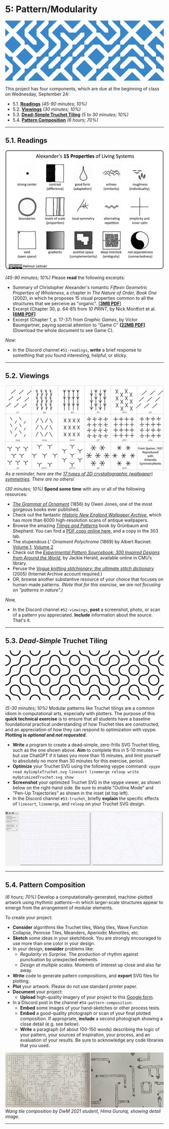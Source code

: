 # 5: Pattern/Modularity

![10-print.png](img/10-print.png)

This project has four components, which are due at the beginning of class on Wednesday, September 24:

* 5.1. [**Readings**](#51-readings) *(45-90 minutes; 10%)*
* 5.2. [**Viewings**](#52-viewings) *(30 minutes; 10%)*
* 5.3. [**Dead-Simple Truchet Tiling**](#53-dead-simple-truchet-tiling) *(5 to 30 minutes; 10%)*
* 5.4. [**Pattern Composition**](#54-pattern-composition) *(6 hours; 70%)* 



---

## 5.1. Readings

![alexander_properties.png](img/alexander_properties.png)

*(45-90 minutes; 10%)* Please **read** the following excerpts:


* Summary of Christopher Alexander's romantic *Fifteen Geometric Properties of Wholeness*, a chapter in *The Nature of Order, Book One* (2002), in which he proposes 15 visual properties common to all the structures that we perceive as "organic". [[**3MB PDF**](https://github.com/golanlevin/DrawingWithMachines/blob/main/readings/alexander-15-properties-summary.pdf)]
* Excerpt (Chapter 30, p. 64-81) from *10 PRINT*, by Nick Montfort et al. **[[6MB PDF](https://github.com/golanlevin/lectures/blob/master/lecture_pattern/img/10_print_excerpt_moln.pdf)]**
* Excerpt (Chapter 1, p. 17-37) from *Graphic Games*, by Victor Baumgartner, paying special attention to “Game C” **[[22MB PDF](https://github.com/golanlevin/lectures/blob/master/lecture_pattern/img/graphic_games_ch1.pdf)]** (Download the whole document to see Game C).

*Now:*

* In the Discord channel `#51-readings`, **write** a brief response to something that you found interesting, helpful, or sticky.


---

## 5.2. Viewings

![17-symmetries.png](img/17-symmetries.png)<br/>*As a reminder, here are the [17 types of 2D crystallographic (wallpaper) symmetries](https://blog.artlandia.com/the-simplest-diagram-of-the-17-symmetry-types-ever/). There are no others!*

*(30 minutes; 10%)* **Spend some time** with any or all of the following resources: 

* [*The Grammar of Ornament*](https://archive.org/details/grammarornament00Jone) (1856) by Owen Jones, one of the most gorgeous books ever published.
* Check out the fantastic [*Historic New England Wallpaper Archive*](https://www.historicnewengland.org/explore/collections-access/wallpaper/), which has more than 6000 high-resolution scans of antique wallpapers.
* Browse the amazing [*Tilings and Patterns*](https://archive.org/details/isbn_0716711931) book by Grünbaum and Shephard. You can find a [PDF copy online here](https://archive.org/details/isbn_0716711931), and a copy in the 303 lab. 
* The stupendous *L' Ornement Polychrome* (1869) by Albert Racinet: [Volume 1](https://archive.org/details/l-ornement-polychrome-cent-planches-en-...-racinet-albert-bpt-6k-1512059w/mode/2up), [Volume 2](https://archive.org/details/l-ornement-polychrome-cent-planches-en-...-racinet-albert-bpt-6k-1512061z/mode/2up)
* Check out the [*Experimental Pattern Sourcebook: 300 Inspired Designs from Around the World*](https://ebookcentral.proquest.com/lib/cm/detail.action?pq-origsite=primo&docID=3399705), by Jackie Herald, available online in CMU’s library.
* Peruse the [*Vogue knitting stitchionary: the ultimate stitch dictionary*](https://archive.org/details/vogueknittingsti0000unse/mode/2up) (2005) (Internet Archive account required.)
* OR, browse another substantive resource of your choice that focuses on human-made patterns. *(Note that for this exercise, we are not focusing on "patterns in nature".)*

*Now,*

* In the Discord channel `#52-viewings`, **post** a screenshot, photo, or scan of a pattern you appreciated. **Include** information about the source. That's it.  


---

## 5.3. *Dead-Simple* Truchet Tiling

![simple_truchet.png](img/simple_truchet.png)

*(5-30 minutes; 10%)* Modular patterns like Truchet tilings are a common idiom in computational arts, especially with plotters. The purpose of this **quick technical exercise** is to ensure that all students have a baseline foundational practical understanding of how Truchet tiles are constructed, and an appreciation of how they can respond to optimization with vpype. **Plotting is *optional* and *not requested*.**

* **Write** a program to create a dead-simple, zero-frills SVG Truchet tiling, such as the one shown above. **Aim** to complete this in 5-10 minutes — but use ChatGPT if it takes you more than 15 minutes, and limit yourself to absolutely no more than 30 minutes for this exercise, period. 
* **Optimize** your Truchet SVG using the following vpype command: `vpype read mySimpleTruchet.svg linesort linemerge reloop write myOptimizedTruchet.svg show`
* **Screenshot** your optimized Truchet SVG in the vpype viewer, as shown below on the right-hand side. Be sure to enable "Outline Mode" and "Pen-Up Trajectories" as shown in the inset (at top left). 
* In the Discord channel `#53-truchet`, briefly **explain** the specific effects of `linesort`, `linemerge`, and `reloop` on your Truchet SVG design. 

![truchet-vpype-work.png](img/truchet-vpype-work.png)


---

## 5.4. Pattern Composition

*(6 hours; 70%)* Develop a computationally-generated, machine-plotted artwork using rhythmic patterns—in which larger-scale structures appear to emerge from the arrangement of modular elements.

To create your project:

* **Consider** algorithms like Truchet tiles, Wang tiles, Wave Function Collapse, Penrose Tiles, Meanders, Aperiodic Monotiles, etc.
* **Sketch** some ideas in your sketchbook. You are strongly encouraged to use more than one color in your design. 
* In your design, **consider** problems like:
	* *Regularity vs Surprise.* The production of rhythm against punctuation by unexpected elements.
	* *Design at multiple scales.* Moments of interest up close and also far away. 
* **Write** code to generate pattern compositions, and **export** SVG files for plotting.
* **Plot** your artwork. Please do not use standard printer paper.
* **Document** your project: 
	* **Upload** high-quality imagery of your project to this [Google form](https://forms.gle/18Fa9sqNXeaYxxLB8). 
* In a Discord post in the channel `#54-pattern-composition`:
	* **Embed** some images of your hand-sketches or other process tests.
	* **Embed** a good-quality photograph or scan of your final plotted composition. If appropriate, **include** a second photograph showing a close detail (e.g. see below). 
	* **Write** a paragraph (of about 100-150 words) describing the logic of your pattern, your sources of inspiration, your process, and an evaluation of your results. Be sure to acknowledge any code libraries that you used.


![himalini_gururaj.jpg](img/himalini_gururaj.jpg)<br />*Wang tile composition by DwM 2021 student, Hima Gururaj, showing detail image.*

---

<!-- 

* https://blog.garritys.org/2012/01/path-tile-games.html
* https://n-e-r-v-o-u-s.com/blog/?p=9333
* https://www.wired.com/2011/09/tsuro-the-game-of-the-path-is-the-game-for-you/
* https://www.johansivertsen.com/post/monotile/
* https://www.google.com/search?q=einstein+truchet+tiles&sca_esv=4c66011f2d283160&udm=2&biw=1392&bih=887&ei=qBeNaNnfEYmr5NoPhKXssAc&ved=0ahUKEwjZ0-6xruqOAxWJFVkFHYQSG3YQ4dUDCBE&uact=5&oq=einstein+truchet+tiles&gs_lp=EgNpbWciFmVpbnN0ZWluIHRydWNoZXQgdGlsZXNIpxRQoQdYnxFwAngAkAEAmAFHoAGOBKoBATi4AQPIAQD4AQGYAgCgAgCYAwCIBgGSBwCgB-gCsgcAuAcAwgcAyAcA&sclient=img#vhid=GK7Or134-DNyyM&vssid=mosaic

-->

<!-- 
PAST VERSIONS: 
https://courses.ideate.cmu.edu/60-428/f2021/index.html%3Fp=1184.html
-->